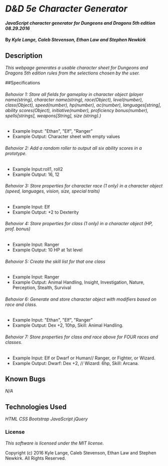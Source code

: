 # _D&D 5e Character Generator_

#### _JavaScript character generator for Dungeons and Dragons 5th edition 08.29.2016_

#### By _**Kyle Lange, Caleb Stevenson, Ethan Law and Stephen Newkirk**_

## Description

_This webpage generates a usable character sheet for Dungeons and Dragons 5th edition rules from the selections chosen by the user._

##Specifications

###### Behavior 1: Store all fields for gameplay in character object (player name(string), character name(string), race(Object), level(number), class(Object), speed(number), hp(number), ac(number), languages[string], ability scores(Object), initiative(number), proficiency bonus(number), spells[strings], weapons[String], size (string).)

* Example Input: "Ethan", "Elf", "Ranger"
* Example Output: Character sheet with empty values

###### Behavior 2: Add a random roller to output all six ability scores in a prototype.

* Example Input:roll1, roll2
* Example Output: 16, 12

###### Behavior 3: Store properties for character race (1 only) in a character object (speed, languages, vision, size, special traits)

* Example Input: Elf
* Example Output: +2 to Dexterity

###### Behavior 4: Store properties for class (1 only) in a character object (HP, prof. bonus)

* Example Input: Ranger
* Example Output: 10 HP at 1st level


###### Behavior 5: Create the skill list for that one class

* Example Input: Ranger
* Example Output: Animal Handling, Insight, Investigation, Nature, Perception, Stealth, Survival

###### Behavior 6: Generate and store character object with modifiers based on race and class.

* Example Input: "Ethan", "Elf", "Ranger"
* Example Output: Dex +2, 10hp, Skill: Animal Handling.

###### Behavior 7: Store properties for class and race above for FOUR races and classes.

* Example Input: Elf or Dwarf or Human// Ranger, or Fighter, or Wizard.
* Example Output: Dwarf: Dex +2, // Wizard: 6hp, Skill: Arcana.

## Known Bugs

_N/A_

## Technologies Used

_HTML_
_CSS_
_Bootstrap_
_JavaScript_
_jQuery_

### License

_This software is licensed under the MIT license._

Copyright (c) 2016 Kyle Lange, Caleb Stevenson, Ethan Law and Stephen Newkirk. All Rights Reserved.
